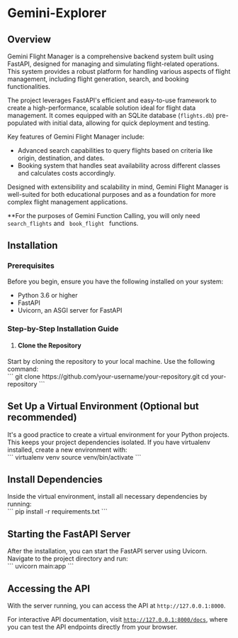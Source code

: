 # Gemini-Explorer
<h2> Overview </h2>
Gemini Flight Manager is a comprehensive backend system built using FastAPI, designed for managing and simulating flight-related operations. This system provides a robust platform for handling various aspects of flight management, including flight generation, search, and booking functionalities.

The project leverages FastAPI's efficient and easy-to-use framework to create a high-performance, scalable solution ideal for flight data management. It comes equipped with an SQLite database (<code>flights.db</code>) pre-populated with initial data, allowing for quick deployment and testing.

Key features of Gemini Flight Manager include:
<ul>
<li>Advanced search capabilities to query flights based on criteria like origin, destination, and dates.</li>
<li>Booking system that handles seat availability across different classes and calculates costs accordingly.</li>
</ul>

Designed with extensibility and scalability in mind, Gemini Flight Manager is well-suited for both educational purposes and as a foundation for more complex flight management applications.

**For the purposes of Gemini Function Calling, you will only need <code>search_flights</code> and <code> book_flight </code> functions.

<h2> Installation </h2>
<h3> Prerequisites </h3>
Before you begin, ensure you have the following installed on your system:

<ul>
  <li>Python 3.6 or higher</li>
  <li>FastAPI</li>
  <li>Uvicorn, an ASGI server for FastAPI</li>
</ul>

<h3> Step-by-Step Installation Guide </h3>
<ol>
  <li><h4> Clone the Repository </h4></li>
</ol>
Start by cloning the repository to your local machine. Use the following command:

<br>
```
git clone https://github.com/your-username/your-repository.git
cd your-repository
```

<h2> Set Up a Virtual Environment (Optional but recommended) </h2>
It's a good practice to create a virtual environment for your Python projects. This keeps your project dependencies isolated. If you have virtualenv installed, create a new environment with:

<br>
```
virtualenv venv
source venv/bin/activate
```
<h2> Install Dependencies </h2>
Inside the virtual environment, install all necessary dependencies by running:

<br>
```
pip install -r requirements.txt
```

<h2> Starting the FastAPI Server </h2>
After the installation, you can start the FastAPI server using Uvicorn. Navigate to the project directory and run:
<br>
```
uvicorn main:app
```
<h2> Accessing the API </h2>
With the server running, you can access the API at <code>http://127.0.0.1:8000</code>.

For interactive API documentation, visit <code>http://127.0.0.1:8000/docs</code>, where you can test the API endpoints directly from your browser.

